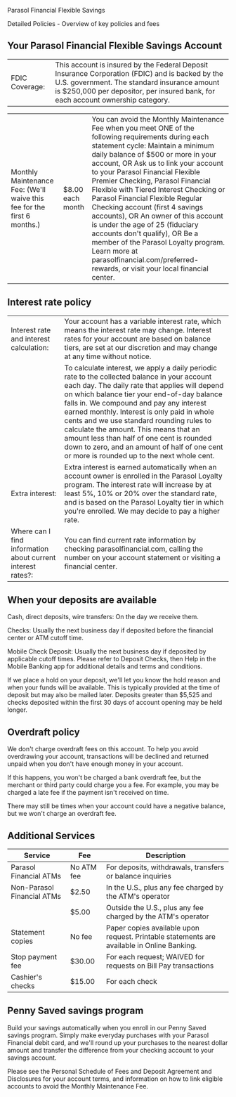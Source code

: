 Parasol Financial Flexible Savings

Detailed Policies  - Overview of key policies and fees

## Your Parasol Financial Flexible Savings Account

| | |
|-----|------|
|FDIC Coverage: | This account is insured by the Federal Deposit Insurance Corporation (FDIC) and is backed by the U.S. government. The standard insurance amount is $250,000 per depositor, per insured bank, for each account ownership category. |

| | | |
|-----|------|-----|
| Monthly Maintenance Fee: (We'll waive this fee for the first 6 months.) | $8.00 each month | You can avoid the Monthly Maintenance Fee when you meet ONE of the following requirements during each statement cycle: Maintain a minimum daily balance of $500 or more in your account, OR Ask us to link your account to your Parasol Financial Flexible Premier Checking, Parasol Financial Flexible with Tiered Interest Checking or Parasol Financial Flexible Regular Checking account (first 4 savings accounts), OR An owner of this account is under the age of 25 (fiduciary accounts don't qualify), OR Be a member of the Parasol Loyalty program. Learn more at parasolfinancial.com/preferred-rewards, or visit your local financial center. |

## Interest rate policy

| | |
|-----|------|
Interest rate and interest calculation:  | Your account has a variable interest rate, which means the interest rate may change. Interest rates for your account are based on balance tiers, are set at our discretion and may change at any time without notice. |
| |  To calculate interest, we apply a daily periodic rate to the collected balance in your account each day. The daily rate that applies will depend on which balance tier your end-of-day balance falls in. We compound and pay any interest earned monthly. Interest is only paid in whole cents and we use standard rounding rules to calculate the amount. This means that an amount less than half of one cent is rounded down to zero, and an amount of half of one cent or more is rounded up to the next whole cent. |
| Extra interest: | Extra interest is earned automatically when an account owner is enrolled in the Parasol Loyalty program. The interest rate will increase by at least 5%, 10% or 20% over the standard rate, and is based on the Parasol Loyalty tier in which you're enrolled. We may decide to pay a higher rate. |
| Where can I find information about current interest rates?: | You can find current rate information by checking parasolfinancial.com, calling the number on your account statement or visiting a financial center. |

## When your deposits are available

Cash, direct deposits, wire transfers: On the day we receive them.

Checks: Usually the next business day if deposited before the financial center or ATM cutoff time.

Mobile Check Deposit: Usually the next business day if deposited by applicable cutoff times. Please refer to Deposit Checks, then Help in the Mobile Banking app for additional details and terms and conditions.

If we place a hold on your deposit, we'll let you know the hold reason and when your funds will be available. This is typically provided at the time of deposit but may also be mailed later. Deposits greater than $5,525 and checks deposited within the first 30 days of account opening may be held longer.

## Overdraft policy

We don't charge overdraft fees on this account. To help you avoid overdrawing your account, transactions will be declined and returned unpaid when you don't have enough money in your account.

If this happens, you won't be charged a bank overdraft fee, but the merchant or third party could charge you a fee. For example, you may be charged a late fee if the payment isn't received on time.

There may still be times when your account could have a negative balance, but we won't charge an overdraft fee.

## Additional Services

| Service | Fee | Description |
|---------|-----|-------------|
| Parasol Financial ATMs | No ATM fee | For deposits, withdrawals, transfers or balance inquiries |
| Non-Parasol Financial ATMs | $2.50 | In the U.S., plus any fee charged by the ATM's operator |
| | $5.00 | Outside the U.S., plus any fee charged by the ATM's operator |
| Statement copies | No fee | Paper copies available upon request. Printable statements are available in Online Banking. |
| Stop payment fee | $30.00 | For each request; WAIVED for requests on Bill Pay transactions |
| Cashier's checks | $15.00 | For each check |

## Penny Saved savings program

Build your savings automatically when you enroll in our Penny Saved savings program. Simply make everyday purchases with your Parasol Financial debit card, and we'll round up your purchases to the nearest dollar amount and transfer the difference from your checking account to your savings account.

Please see the Personal Schedule of Fees and Deposit Agreement and Disclosures for your account terms, and information on how to link eligible accounts to avoid the Monthly Maintenance Fee.

